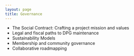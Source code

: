 ```yaml
---
layout: page
title: Governance
---
```



- The Social Contract: Crafting a project mission and values
- Legal and fiscal paths to DPG maintenance
- Sustainability Models
- Membership and community governance
- Collaborative roadmapping